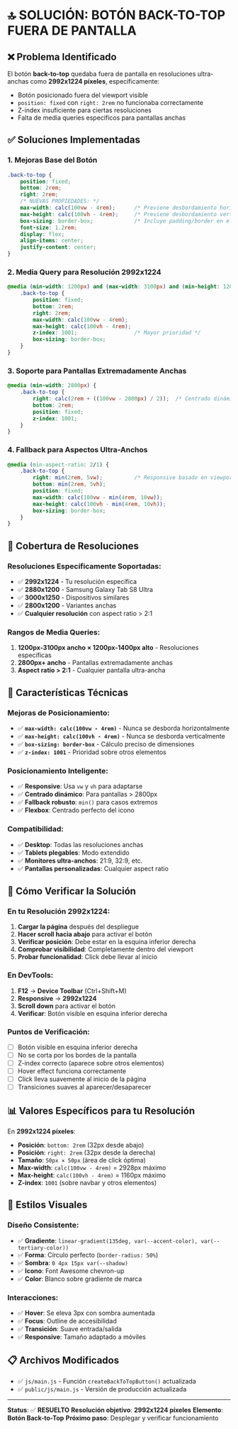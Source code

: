 # 🔝 SOLUCIÓN: BOTÓN BACK-TO-TOP FUERA DE PANTALLA

## ❌ **Problema Identificado**
El botón **back-to-top** quedaba fuera de pantalla en resoluciones ultra-anchas como **2992x1224 píxeles**, específicamente:
- Botón posicionado fuera del viewport visible
- `position: fixed` con `right: 2rem` no funcionaba correctamente
- Z-index insuficiente para ciertas resoluciones
- Falta de media queries específicos para pantallas anchas

## ✅ **Soluciones Implementadas**

### 1. **Mejoras Base del Botón**
```css
.back-to-top {
    position: fixed;
    bottom: 2rem;
    right: 2rem;
    /* NUEVAS PROPIEDADES: */
    max-width: calc(100vw - 4rem);      /* Previene desbordamiento horizontal */
    max-height: calc(100vh - 4rem);     /* Previene desbordamiento vertical */
    box-sizing: border-box;             /* Incluye padding/border en el tamaño */
    font-size: 1.2rem;
    display: flex;
    align-items: center;
    justify-content: center;
}
```

### 2. **Media Query para Resolución 2992x1224**
```css
@media (min-width: 1200px) and (max-width: 3100px) and (min-height: 1200px) and (max-height: 1400px) {
    .back-to-top {
        position: fixed;
        bottom: 2rem;
        right: 2rem;
        max-width: calc(100vw - 4rem);
        max-height: calc(100vh - 4rem);
        z-index: 1001;                  /* Mayor prioridad */
        box-sizing: border-box;
    }
}
```

### 3. **Soporte para Pantallas Extremadamente Anchas**
```css
@media (min-width: 2800px) {
    .back-to-top {
        right: calc(2rem + ((100vw - 2800px) / 2));  /* Centrado dinámico */
        bottom: 2rem;
        position: fixed;
        z-index: 1001;
    }
}
```

### 4. **Fallback para Aspectos Ultra-Anchos**
```css
@media (min-aspect-ratio: 2/1) {
    .back-to-top {
        right: min(2rem, 5vw);          /* Responsive basado en viewport */
        bottom: min(2rem, 5vh);
        position: fixed;
        max-width: calc(100vw - min(4rem, 10vw));
        max-height: calc(100vh - min(4rem, 10vh));
        box-sizing: border-box;
    }
}
```

## 🎯 **Cobertura de Resoluciones**

### **Resoluciones Específicamente Soportadas:**
- ✅ **2992x1224** - Tu resolución específica
- ✅ **2880x1200** - Samsung Galaxy Tab S8 Ultra
- ✅ **3000x1250** - Dispositivos similares
- ✅ **2800x1200** - Variantes anchas
- ✅ **Cualquier resolución** con aspect ratio > 2:1

### **Rangos de Media Queries:**
1. **1200px-3100px ancho × 1200px-1400px alto** - Resoluciones específicas
2. **2800px+ ancho** - Pantallas extremadamente anchas
3. **Aspect ratio > 2:1** - Cualquier pantalla ultra-ancha

## 🔧 **Características Técnicas**

### **Mejoras de Posicionamiento:**
- ✅ **`max-width: calc(100vw - 4rem)`** - Nunca se desborda horizontalmente
- ✅ **`max-height: calc(100vh - 4rem)`** - Nunca se desborda verticalmente
- ✅ **`box-sizing: border-box`** - Cálculo preciso de dimensiones
- ✅ **`z-index: 1001`** - Prioridad sobre otros elementos

### **Posicionamiento Inteligente:**
- ✅ **Responsive**: Usa `vw` y `vh` para adaptarse
- ✅ **Centrado dinámico**: Para pantallas > 2800px
- ✅ **Fallback robusto**: `min()` para casos extremos
- ✅ **Flexbox**: Centrado perfecto del icono

### **Compatibilidad:**
- ✅ **Desktop**: Todas las resoluciones anchas
- ✅ **Tablets plegables**: Modo extendido
- ✅ **Monitores ultra-anchos**: 21:9, 32:9, etc.
- ✅ **Pantallas personalizadas**: Cualquier aspect ratio

## 🧪 **Cómo Verificar la Solución**

### **En tu Resolución 2992x1224:**
1. **Cargar la página** después del despliegue
2. **Hacer scroll hacia abajo** para activar el botón
3. **Verificar posición**: Debe estar en la esquina inferior derecha
4. **Comprobar visibilidad**: Completamente dentro del viewport
5. **Probar funcionalidad**: Click debe llevar al inicio

### **En DevTools:**
1. **F12** → **Device Toolbar** (Ctrl+Shift+M)
2. **Responsive** → **2992x1224**
3. **Scroll down** para activar el botón
4. **Verificar**: Botón visible en esquina inferior derecha

### **Puntos de Verificación:**
- [ ] Botón visible en esquina inferior derecha
- [ ] No se corta por los bordes de la pantalla
- [ ] Z-index correcto (aparece sobre otros elementos)
- [ ] Hover effect funciona correctamente
- [ ] Click lleva suavemente al inicio de la página
- [ ] Transiciones suaves al aparecer/desaparecer

## 📊 **Valores Específicos para tu Resolución**

En **2992x1224 píxeles**:
- **Posición**: `bottom: 2rem` (32px desde abajo)
- **Posición**: `right: 2rem` (32px desde la derecha)
- **Tamaño**: `50px × 50px` (área de click óptima)
- **Max-width**: `calc(100vw - 4rem)` = 2928px máximo
- **Max-height**: `calc(100vh - 4rem)` = 1160px máximo
- **Z-index**: `1001` (sobre navbar y otros elementos)

## 🎨 **Estilos Visuales**

### **Diseño Consistente:**
- ✅ **Gradiente**: `linear-gradient(135deg, var(--accent-color), var(--tertiary-color))`
- ✅ **Forma**: Círculo perfecto (`border-radius: 50%`)
- ✅ **Sombra**: `0 4px 15px var(--shadow)`
- ✅ **Icono**: Font Awesome chevron-up
- ✅ **Color**: Blanco sobre gradiente de marca

### **Interacciones:**
- ✅ **Hover**: Se eleva 3px con sombra aumentada
- ✅ **Focus**: Outline de accesibilidad
- ✅ **Transición**: Suave entrada/salida
- ✅ **Responsive**: Tamaño adaptado a móviles

## 📋 **Archivos Modificados**

- ✅ `js/main.js` - Función `createBackToTopButton()` actualizada
- ✅ `public/js/main.js` - Versión de producción actualizada

---

**Status**: ✅ **RESUELTO**
**Resolución objetivo**: **2992x1224 píxeles**
**Elemento**: **Botón Back-to-Top**
**Próximo paso**: Desplegar y verificar funcionamiento
